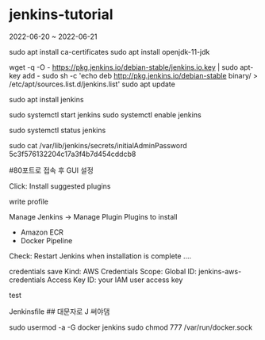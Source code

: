 # jenkins-tutorial
2022-06-20 ~ 2022-06-21

sudo apt install ca-certificates
sudo apt install openjdk-11-jdk

wget -q -O - https://pkg.jenkins.io/debian-stable/jenkins.io.key | sudo apt-key add -
sudo sh -c 'echo deb http://pkg.jenkins.io/debian-stable binary/ > /etc/apt/sources.list.d/jenkins.list'
sudo apt update

sudo apt install jenkins

sudo systemctl start jenkins
sudo systemctl enable jenkins

sudo systemctl status jenkins

sudo cat /var/lib/jenkins/secrets/initialAdminPassword
5c3f576132204c17a3f4b7d454cddcb8

#80포트로 접속 후 GUI 설정

Click: Install suggested plugins

write profile

Manage Jenkins -> Manage Plugin
Plugins to install
 - Amazon ECR
 - Docker Pipeline

Check: Restart Jenkins when installation is complete ....

credentials save
Kind: AWS Credentials 
Scope: Global
ID: jenkins-aws-credentials
Access Key ID: your IAM user access key

test

Jenkinsfile ## 대문자로 J 써야댐

sudo usermod -a -G docker jenkins
sudo chmod 777 /var/run/docker.sock


